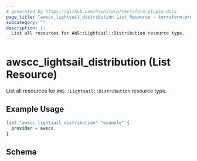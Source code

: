 ```yaml
---
# generated by https://github.com/hashicorp/terraform-plugin-docs
page_title: "awscc_lightsail_distribution List Resource - terraform-provider-awscc"
subcategory: ""
description: |-
  List all resources for AWS::Lightsail::Distribution resource type.
---
```


# awscc_lightsail_distribution (List Resource)

List all resources for `AWS::Lightsail::Distribution` resource type.

## Example Usage

```terraform
list "awscc_lightsail_distribution" "example" {
  provider = awscc
}
```

<!-- schema generated by tfplugindocs -->
## Schema
